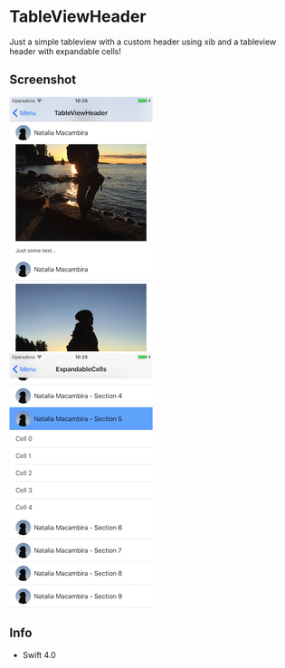 # TableViewHeader

Just a simple tableview with a custom header using xib and a tableview header with expandable cells!

## Screenshot
![Image of TableViewHeader](https://github.com/nmacambira/TableViewHeader/blob/master/SimpleTableViewHeader.png)
![Image of ExpandableTableViewHeader](https://github.com/nmacambira/TableViewHeader/blob/master/ExpandableTableViewHeader.png)


## Info

- Swift 4.0
